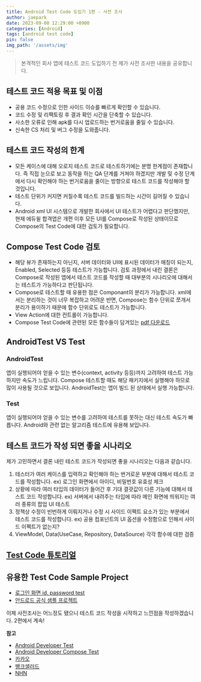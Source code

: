 ```yaml
---
title: Android Test Code 도입기 1편 - 사전 조사
author: jaepark
date: 2023-09-08 12:29:00 +0900
categories: [Android]
tags: [android test code]
pin: false
img_path: '/assets/img'
---
```

> 본격적인 회사 앱에 테스트 코드 도입하기 전 제가 사전 조사한 내용을 공유합니다.

## **테스트 코드 적용 목표 및 이점**
- 공용 코드 수정으로 인한 사이드 이슈를 빠르게 확인할 수 있습니다.
- 코드 수정 및 리팩토링 후 결과 확인 시간을 단축할 수 있습니다.
- 사소한 오류로 인해 apk를 다시 업로드하는 번거로움을 줄일 수 있습니다.
- 신속한 CS 처리 및 버그 수정을 도와줍니다.

## **테스트 코드 작성의 한계**
- 모든 케이스에 대해 오로지 테스트 코드로 테스트하기에는 분명 한계점이 존재합니다. 즉 직접 눈으로 보고 동작을 하는 QA 단계를 거쳐야 하겠지만 
개발 및 수정 단계에서 다시 확인해야 하는 번거로움을 줄이는 방향으로 테스트 코드를 작성해야 할 것입니다.
- 테스트 단위가 커지면 커질수록 테스트 코드를 빌드하는 시간이 길어질 수 있습니다.
- Android xml UI 시스템으로 개발한 회사에서 UI 테스트가 어렵다고 판단했지만, 현재 에듀윌 합격앱은 개편 이후 모든 UI를 
Compose로 작성된 상태이므로 Compose의 Test Code에 대한 검토가 필요합니다.

## **Compose Test Code 검토**
- 해당 뷰가 존재하는지 아닌지, 서버 데이터와 UI에 표시된 데이터가 매칭이 되는지, Enabled, Selected 등등 테스트가 가능합니다. 
검토 과정에서 내린 결론은 Compose로 작성된 앱에서 테스트 코드를 작성할 때 대부분의 시나리오에 대해서는 테스트가 가능하다고 판단됩니다. 
- Compose로 테스트할 때 유용한 점은 Componant의 분리가 가능합니다. xml에서는 분리하는 것이 너무 복잡하고 어려운 반면, 
Compose는 함수 단위로 쪼개서 분리가 용이하기 때문에 함수 단위로도 테스트가 가능합니다.
- View Action에 대한 컨트롤이 가능합니다.
- Compose Test Code에 관련된 모든 함수들이 담겨있는 [pdf 다운로드](https://github.com/YoonJaePark3908/StockPortfolio/files/14173240/compose-testing-cheatsheet.pdf)

## **AndroidTest VS Test**
### AndroidTest
앱이 실행되어야 얻을 수 있는 변수(context, activity 등등)까지 고려하여 테스트 가능하지만 속도가 느립니다. 
Compose 테스트할 때도 해당 패키지에서 실행해야 하므로 많이 사용될 것으로 보입니다. AndroidTest는 앱이 빌드 된 상태에서 실행 가능합니다. 
### Test
앱이 실행되어야 얻을 수 있는 변수를 고려하여 테스트를 못하는 대신 테스트 속도가 빠릅니다. Android와 관련 없는 알고리즘 테스트에 유용해 보입니다.

## **테스트 코드가 작성 되면 좋을 시나리오**
제가 고민하면서 결론 내린 테스트 코드가 작성되면 좋을 시나리오는 다음과 같습니다.
1. 테스터가 여러 케이스를 입력하고 확인해야 하는 번거로운 부분에 대해서 테스트 코드를 작성합니다. ex) 로그인 화면에서 아이디, 비밀번호 유효성 체크
2. 상황에 따라 여러 타입의 데이터가 들어간 후 기대 결괏값이 다른 기능에 대해서 테스트 코드 작성합니다. ex) 서버에서 내려주는 타입에 따라 메인 화면에 띄워지는 여러 종류의 팝업 UI 테스트
3. 정책상 수정이 빈번하게 이뤄지거나 수정 시 사이드 이펙트 요소가 있는 부분에서 테스트 코드를 작성합니다. ex) 공용 컴포넌트의 UI 옵션을 수정함으로 인해서 사이드 이펙트가 없는지?
4. ViewModel, Data(UseCase, Repository, DataSource) 각각 함수에 대한 검증

## **[Test Code 튜토리얼](https://developer.android.com/codelabs/jetpack-compose-testing#0)**

## 유용한 Test Code Sample Project
- [로그인 화면 id, password test](https://github.com/pavan5208/android_unit_tests)
- [안드로드 공식 샘플 프로젝트](https://github.com/android/nowinandroid/tree/main)

이제 사전조사는 어느정도 됐으니 테스트 코드 작성을 시작하고 느낀점을 작성하겠습니다. 2편에서 계속!

**참고**  
- [Android Developer Test](https://developer.android.com/studio/test)
- [Android Developer Compose Test](https://developer.android.com/jetpack/compose/testing#common-patterns)
- [카카오](https://tech.kakao.com/2021/11/08/test-code/)
- [뱅크샐러드](https://blog.banksalad.com/tech/test-in-banksalad-android/)
- [NHN](https://meetup.nhncloud.com/posts/184)
